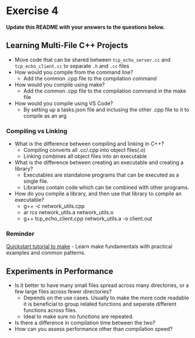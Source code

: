# Exercise 4

**Update this README with your answers to the questions below.**

## Learning Multi-File C++ Projects

- Move code that can be shared between `tcp_echo_server.cc` and 
  `tcp_echo_client.cc` to separate `.h` and `.cc` files
- How would you compile from the command line?
  * Add the common .cpp file to the compilation command
- How would you compile using make?
  * Add the common .cpp file to the compilation command in the make file
- How would you compile using VS Code?
  * By setting up a tasks.json file and inclusing the other .cpp file to it to compile as an arg

### Compiling vs Linking

- What is the difference between compiling and linking in C++?
  * Compiling converts all .cc/.cpp into object files(.o)
  * Linking combines all object files into an executable
- What is the difference between creating an executable and creating a 
  library?
  * Executables are standalone programs that can be executed as a single file.
  * Libraries contain code which can be combined with other programs. 
- How do you compile a library, and then use that library to compile an
  executable?
  * g++ -c network_utils.cpp
  * ar rcs network_utils.a network_utils.o
  * g++ tcp_echo_client.cpp network_utils.a -o client.out

### Reminder 
[Quickstart tutorial to make](https://makefiletutorial.com/) - Learn make 
fundamentals with practical examples and common patterns.

## Experiments in Performance

- Is it better to have many small files spread across many directories, or
  a few large files across fewer directories?
  * Depends on the use cases. Usually to make the more code readable it is beneficial to group related functions and seperate different functions across files.
  * Ideal to make sure no functions are repeated.
- Is there a difference in compilation time between the two?
- How can you assess performance other than compilation speed?